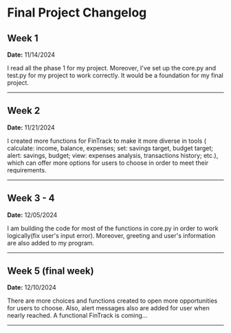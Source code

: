 # Final Project Changelog

## Week 1

**Date:** 11/14/2024

I read all the phase 1 for my project. Moreover, I've set up the core.py and test.py for my project to work correctly.
It would be a foundation for my final project.

---

## Week 2

**Date:** 11/21/2024

I created more functions for FinTrack to make it more diverse in tools ( calculate: income, balance, expenses; set: savings target, budget target; alert: savings, budget; view: expenses analysis, transactions history; etc.), which can offer more options for users to choose in order to meet their requirements.

---

## Week 3 - 4

**Date:** 12/05/2024

I am building the code for most of the functions in core.py in order to work logically(fix user's input error). Moreover, greeting and user's information are also added to my program.

---

## Week 5 (final week)

**Date:** 12/10/2024

There are more choices and functions created to open more opportunities for users to choose. Also, alert messages also are added for user when nearly reached. A functional FinTrack is coming...

---
